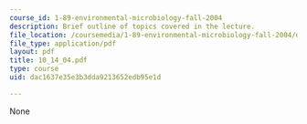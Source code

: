 ```yaml
---
course_id: 1-89-environmental-microbiology-fall-2004
description: Brief outline of topics covered in the lecture.
file_location: /coursemedia/1-89-environmental-microbiology-fall-2004/dac1637e35e3b3dda9213652edb95e1d_10_14_04.pdf
file_type: application/pdf
layout: pdf
title: 10_14_04.pdf
type: course
uid: dac1637e35e3b3dda9213652edb95e1d

---
```

None